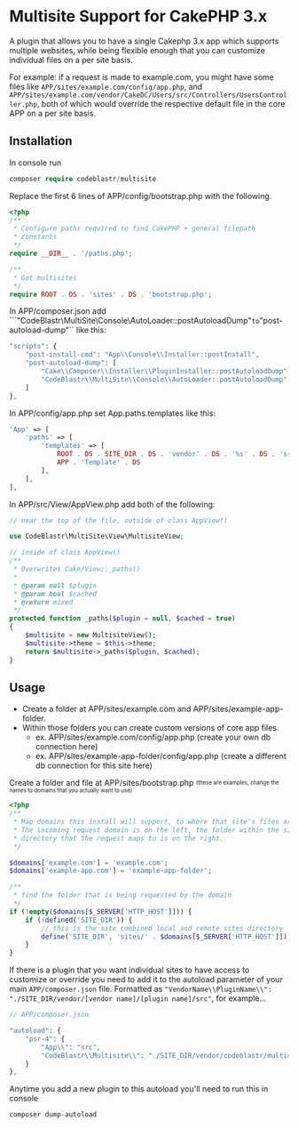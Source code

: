 # Multisite Support for CakePHP 3.x
A plugin that allows you to have a single Cakephp 3.x app which supports multiple websites, while being
flexible enough that you can customize individual files on a per site basis.

For example: if a request is made to example.com, you might have some files like
``APP/sites/example.com/config/app.php``, and ``APP/sites/example.com/vendor/CakeDC/Users/src/Controllers/UsersController.php``,
both of which would override the respective default file in the core APP on a per site basis.

## Installation

In console run
```php
composer require codeblastr/multisite
```

Replace the first 6 lines  of APP/config/bootstrap.php with the following.
```php
<?php
/**
 * Configure paths required to find CakePHP + general filepath
 * constants
 */
require __DIR__ . '/paths.php';

/**
 * Get multisites
 */
require ROOT . DS . 'sites' . DS . 'bootstrap.php';
```

In APP/composer.json add ```"CodeBlastr\\MultiSite\\Console\\AutoLoader::postAutoloadDump"`` to ``"post-autoload-dump"`` like this:
```php
"scripts": {
    "post-install-cmd": "App\\Console\\Installer::postInstall",
    "post-autoload-dump": [
        "Cake\\Composer\\Installer\\PluginInstaller::postAutoloadDump",
        "CodeBlastr\\MultiSite\\Console\\AutoLoader::postAutoloadDump"
    ]
},
```

In APP/config/app.php set App.paths.templates like this:
```php
'App' => [
	'paths' => [
		'templates' => [
			ROOT . DS . SITE_DIR . DS . 'vendor' . DS . '%s' . DS . 'src' . DS . 'Template',
			APP . 'Template' . DS
		],
	],
],
```

In APP/src/View/AppView.php add both of the following:
```php
// near the top of the file, outside of class AppView()

use CodeBlastr\MultiSite\View\MultisiteView;

// inside of class AppView()
/**
 * Overwrites Cake/View::_paths()
 *
 * @param null $plugin
 * @param bool $cached
 * @return mixed
 */
protected function _paths($plugin = null, $cached = true)
{
	$multisite = new MultisiteView();
	$multisite->theme = $this->theme;
	return $multisite->_paths($plugin, $cached);
}
```


## Usage

 - Create a folder at APP/sites/example.com and APP/sites/example-app-folder.
 - Within those folders you can create custom versions of core app files.
    - ex. APP/sites/example.com/config/app.php (create your own db connection here)
    - ex. APP/sites/example-app-folder/config/app.php (create a different db connection for this site here)

Create a folder and file at APP/sites/bootstrap.php <sup><sub>(these are examples, change the names to domains that you actually want to use)</sub></sup>
```php
<?php
/**
 * Map domains this install will support, to where that site's files are located.
 * The incoming request domain is on the left, the folder within the sites
 * directory that the request maps to is on the right.
 */

$domains['example.com'] = 'example.com';
$domains['example-app.com'] = 'example-app-folder';

/**
 * find the folder that is being requested by the domain
 */
if (!empty($domains[$_SERVER['HTTP_HOST']])) {
    if (!defined('SITE_DIR')) {
        // this is the site combined local and remote sites directory
        define('SITE_DIR', 'sites/' . $domains[$_SERVER['HTTP_HOST']]);
    }
}
```


If there is a plugin  that you want individual sites to have access to customize or override you need to add it to the
autoload parameter of your main ``APP/composer.json`` file.
Formatted as ``"VendorName\\PluginName\\": "./SITE_DIR/vendor/[vendor name]/[plugin name]/src"``, for example...


```php
// APP/composer.json

"autoload": {
    "psr-4": {
        "App\\": "src",
        "CodeBlastr\\Multisite\\": "./SITE_DIR/vendor/codeblastr/multisite/src"
    }
},
```

Anytime you add a new plugin to this autoload you'll need to run this in console
```php
composer dump-autoload
```
